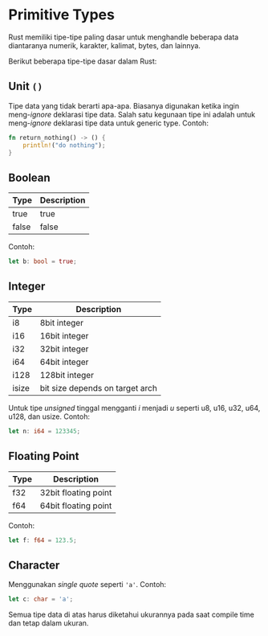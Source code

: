 # Primitive Types #

Rust memiliki tipe-tipe paling dasar untuk menghandle beberapa data diantaranya numerik, karakter, kalimat, bytes, dan lainnya.

Berikut beberapa tipe-tipe dasar dalam Rust:

## Unit `()` ##
Tipe data yang tidak berarti apa-apa. Biasanya digunakan ketika ingin meng-*ignore* deklarasi tipe data. 
Salah satu kegunaan tipe ini adalah untuk meng-*ignore* deklarasi tipe data untuk generic type.
Contoh:
```rust
fn return_nothing() -> () {
    println!("do nothing");
}
```

## Boolean ##
| Type     | Description |
| -------- | ------------|
| true     | true        |
| false    | false       |

Contoh:
```rust
let b: bool = true;
```

## Integer ##
| Type        | Description                     |
| ----------- | ------------------------------- |                    
|  i8         |  8bit integer                   |
|  i16        |  16bit integer                  |
|  i32        |  32bit integer                  | 
|  i64        |  64bit integer                  |
|  i128       |  128bit integer                 |
|  isize      |  bit size depends on target arch|

Untuk tipe *unsigned* tinggal mengganti *i* menjadi *u* seperti u8, u16, u32, u64, u128, dan usize.
Contoh:
```rust
let n: i64 = 123345;
```

## Floating Point ##
| Type      | Description           |
| --------- | ----------------------|
| f32       |  32bit floating point |
| f64       |  64bit floating point |

Contoh:
```rust
let f: f64 = 123.5;
```

## Character ##
Menggunakan *single quote* seperti `'a'`.
Contoh:
```rust
let c: char = 'a';
```

Semua tipe data di atas harus diketahui ukurannya pada saat compile time dan tetap dalam ukuran.